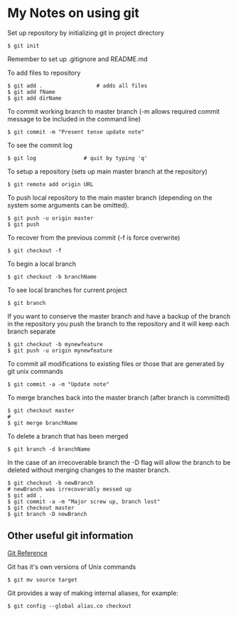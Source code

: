 # My Notes on using git

Set up repository by initializing git in project directory

```shell
$ git init
```
Remember to set up .gitignore and README.md

To add files to repository

```shell
$ git add . 				# adds all files
$ git add fName
$ git add dirName
```

To commit working branch to master branch (-m allows required commit message to be included in the command line)

```shell
$ git commit -m "Present tense update note"
```

To see the commit log

```shell
$ git log				# quit by typing 'q'
```

To setup a repository (sets up main master branch at the repository)

```shell
$ git remote add origin URL
```

To push local repository to the main master branch (depending on the system some arguments can be omitted).

```shell
$ git push -u origin master
$ git push
```

To recover from the previous commit (-f is force overwrite)

```shell
$ git checkout -f
```

To begin a local branch

```shell
$ git checkout -b branchName
```

To see local branches for current project

```shell
$ git branch
```

If you want to conserve the master branch and have a backup of the branch in the repository you push the branch to the repository and it will keep each branch separate

```shell
$ git checkout -b mynewfeature
$ git push -u origin mynewfeature
```

To commit all modifications to existing files or those that are generated by git unix commands

```shell
$ git commit -a -m "Update note"
```

To merge branches back into the master branch (after branch is committed)

```shell
$ git checkout master
#
$ git merge branchName
```

To delete a branch that has been merged

```shell
$ git branch -d branchName
```

In the case of an irrecoverable branch the -D flag will allow the branch to be deleted without merging changes to the master branch.

```shell
$ git checkout -b newBranch
# newBranch was irrecoverably messed up
$ git add .
$ git commit -a -m "Major screw up, branch lost"
$ git checkout master
$ git branch -D newBranch
```

## Other useful git information
[Git Reference](http://gitref.org/)

Git has it's own versions of Unix commands

```shell
$ git mv source target
```

Git provides a way of making internal aliases, for example:

```shell
$ git config --global alias.co checkout
```